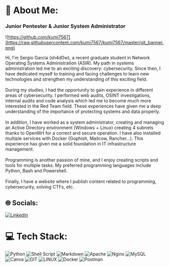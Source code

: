 # 💫 About Me:
### Junior Pentester & Junior System Administrator

![https://github.com/kumi7567](https://raw.githubusercontent.com/kumi7567/kumi7567/master/git_banner.png)

Hi, I'm Sergio Garcia (sh4d0w), a recent graduate student in Network Operating Systems Administration (ASIR). My path in systems administration led me to an exciting discovery: cybersecurity. Since then, I have dedicated myself to training and facing challenges to learn new technologies and strengthen my understanding of this exciting field.<br><br>During my studies, I had the opportunity to gain experience in different areas of cybersecurity. I performed web audits, OSINT investigations, internal audits and code analysis which led me to become much more interested in the Red Team field. These experiences have given me a deep understanding of the importance of protecting systems and data properly.<br><br>In addition, I have worked as a system administrator, creating and managing an Active Directory environment (Windows + Linux) creating 4 subnets thanks to OpenWrt for a correct and secure operation. I have also installed multiple services with Docker (Gophish, Mailcow, Rancher...). This experience has given me a solid foundation in IT infrastructure management.<br><br>Programming is another passion of mine, and I enjoy creating scripts and tools for multiple tasks. My preferred programming languages include Python, Bash and Powershell.<br><br>Finally, I have a website where I publish content related to programming, cybersecurity, solving CTFs, etc.


## 🌐 Socials:
[![LinkedIn](https://img.shields.io/badge/LinkedIn-%230077B5.svg?logo=linkedin&logoColor=white)](https://linkedin.com/in/sergio-garcía-madrigal-69291522b) 

# 💻 Tech Stack:
![Python](https://img.shields.io/badge/python-3670A0?style=for-the-badge&logo=python&logoColor=ffdd54) ![Shell Script](https://img.shields.io/badge/shell_script-%23121011.svg?style=for-the-badge&logo=gnu-bash&logoColor=white) ![Markdown](https://img.shields.io/badge/markdown-%23000000.svg?style=for-the-badge&logo=markdown&logoColor=white) ![Apache](https://img.shields.io/badge/apache-%23D42029.svg?style=for-the-badge&logo=apache&logoColor=white) ![Nginx](https://img.shields.io/badge/nginx-%23009639.svg?style=for-the-badge&logo=nginx&logoColor=white) ![MySQL](https://img.shields.io/badge/mysql-%2300f.svg?style=for-the-badge&logo=mysql&logoColor=white) ![Canva](https://img.shields.io/badge/Canva-%2300C4CC.svg?style=for-the-badge&logo=Canva&logoColor=white) ![GIT](https://img.shields.io/badge/Git-fc6d26?style=for-the-badge&logo=git&logoColor=white) ![LINUX](https://img.shields.io/badge/Linux-FCC624?style=for-the-badge&logo=linux&logoColor=black) ![Docker](https://img.shields.io/badge/docker-%230db7ed.svg?style=for-the-badge&logo=docker&logoColor=white) ![Postman](https://img.shields.io/badge/Postman-FF6C37?style=for-the-badge&logo=postman&logoColor=white)

